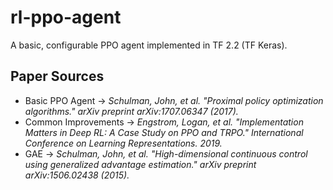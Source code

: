 # rl-ppo-agent

A basic, configurable PPO agent implemented in TF 2.2 (TF Keras).

## Paper Sources

* Basic PPO Agent -> *Schulman, John, et al. "Proximal policy optimization algorithms." arXiv preprint arXiv:1707.06347 (2017).*
* Common Improvements -> *Engstrom, Logan, et al. "Implementation Matters in Deep RL: A Case Study on PPO and TRPO." International Conference on Learning Representations. 2019.*
* GAE -> *Schulman, John, et al. "High-dimensional continuous control using generalized advantage estimation." arXiv preprint arXiv:1506.02438 (2015).*
